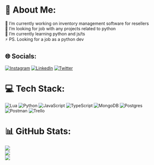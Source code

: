 # 💫 About Me:
🔭 I’m currently working on inventory management software for resellers<br>🤝 I’m looking for job with any projects related to python<br>🌱 I’m currently learning python and js/ts<br>⚡ PS. Looking for a job as a python dev


## 🌐 Socials:
[![Instagram](https://img.shields.io/badge/Instagram-%23E4405F.svg?logo=Instagram&logoColor=white)](https://instagram.com/s_tymek) [![LinkedIn](https://img.shields.io/badge/LinkedIn-%230077B5.svg?logo=linkedin&logoColor=white)](https://linkedin.com/in/tymoteusz-sikora) [![Twitter](https://img.shields.io/badge/Twitter-%231DA1F2.svg?logo=Twitter&logoColor=white)](https://twitter.com/niewiemczego) 

# 💻 Tech Stack:
![Lua](https://img.shields.io/badge/lua-%232C2D72.svg?style=for-the-badge&logo=lua&logoColor=white) ![Python](https://img.shields.io/badge/python-3670A0?style=for-the-badge&logo=python&logoColor=ffdd54) ![JavaScript](https://img.shields.io/badge/javascript-%23323330.svg?style=for-the-badge&logo=javascript&logoColor=%23F7DF1E) ![TypeScript](https://img.shields.io/badge/typescript-%23007ACC.svg?style=for-the-badge&logo=typescript&logoColor=white) ![MongoDB](https://img.shields.io/badge/MongoDB-%234ea94b.svg?style=for-the-badge&logo=mongodb&logoColor=white) ![Postgres](https://img.shields.io/badge/postgres-%23316192.svg?style=for-the-badge&logo=postgresql&logoColor=white) ![Postman](https://img.shields.io/badge/Postman-FF6C37?style=for-the-badge&logo=postman&logoColor=white) ![Trello](https://img.shields.io/badge/Trello-%23026AA7.svg?style=for-the-badge&logo=Trello&logoColor=white)
# 📊 GitHub Stats:
![](https://github-readme-stats.vercel.app/api?username=niewiemczego&theme=nord&hide_border=false&include_all_commits=false&count_private=true)<br/>
![](https://github-readme-streak-stats.herokuapp.com/?user=niewiemczego&theme=nord&hide_border=false)<br/>
![](https://github-readme-stats.vercel.app/api/top-langs/?username=niewiemczego&theme=nord&hide_border=false&include_all_commits=false&count_private=true&layout=compact)

<!-- Proudly created with GPRM ( https://gprm.itsvg.in ) -->
